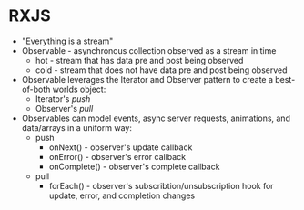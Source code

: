 # RXJS

- "Everything is a stream"
- Observable - asynchronous collection observed as a stream in time
  - hot - stream that has data pre and post being observed
  - cold - stream that does not have data pre and post being observed
- Observable leverages the Iterator and Observer pattern to create a best-of-both worlds object:
  - Iterator's *push*
  - Observer's *pull*
- Observables can model events, async server requests, animations, and data/arrays in a uniform way:
  - push
    - onNext() - observer's update callback
    - onError() - observer's error callback
    - onComplete() - observer's complete callback
  - pull
    - forEach() - observer's subscribtion/unsubscription hook for update, error, and completion changes
